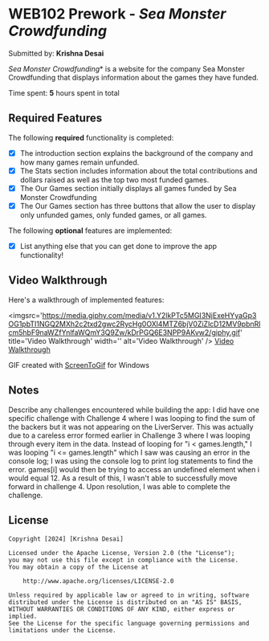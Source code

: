# WEB102 Prework - *Sea Monster Crowdfunding*

Submitted by: **Krishna Desai**

*Sea Monster Crowdfunding** is a website for the company Sea Monster Crowdfunding that displays information about the games they have funded.

Time spent: **5** hours spent in total

## Required Features

The following **required** functionality is completed:

* [X] The introduction section explains the background of the company and how many games remain unfunded.
* [X] The Stats section includes information about the total contributions and dollars raised as well as the top two most funded games.
* [X] The Our Games section initially displays all games funded by Sea Monster Crowdfunding
* [X] The Our Games section has three buttons that allow the user to display only unfunded games, only funded games, or all games.

The following **optional** features are implemented:

* [X] List anything else that you can get done to improve the app functionality!

## Video Walkthrough

Here's a walkthrough of implemented features:

<imgsrc='https://media.giphy.com/media/v1.Y2lkPTc5MGI3NjExeHYyaGp3OG1pbTI1NGQ2MXh2c2txd2gwc2RycHg0OXl4MTZ6bjV0ZiZlcD12MV9pbnRlcm5hbF9naWZfYnlfaWQmY3Q9Zw/kDrPGQ6E3NPP9AKvw2/giphy.gif' title='Video Walkthrough' width='' alt='Video Walkthrough' />
<a href = "https://media.giphy.com/media/v1.Y2lkPTc5MGI3NjExeHYyaGp3OG1pbTI1NGQ2MXh2c2txd2gwc2RycHg0OXl4MTZ6bjV0ZiZlcD12MV9pbnRlcm5hbF9naWZfYnlfaWQmY3Q9Zw/kDrPGQ6E3NPP9AKvw2/giphy.gif">Video Walkthrough</a>
<!-- Replace this with whatever GIF tool you used! -->
GIF created with [ScreenToGif](https://www.screentogif.com/) for Windows
<!-- Recommended tools:
[Kap](https://getkap.co/) for macOS

[peek](https://github.com/phw/peek) for Linux. -->

## Notes

Describe any challenges encountered while building the app:
I did have one specific challenge with Challenge 4 where I was looping to find the sum of the backers but it was not appearing on the LiverServer. This was actually due to a careless error formed earlier in Challenge 3 where I was looping through every item in the data. Instead of looping for "i < games.length," I was looping "i <= games.length" which I saw was causing an error in the console log; I was using the console log to print log statements to find the error. games[i] would then be trying to access an undefined element when i would equal 12. As a result of this, I wasn't able to successfully move forward in challenge 4. Upon resolution, I was able to complete the challenge.

## License

    Copyright [2024] [Krishna Desai]

    Licensed under the Apache License, Version 2.0 (the "License");
    you may not use this file except in compliance with the License.
    You may obtain a copy of the License at

        http://www.apache.org/licenses/LICENSE-2.0

    Unless required by applicable law or agreed to in writing, software
    distributed under the License is distributed on an "AS IS" BASIS,
    WITHOUT WARRANTIES OR CONDITIONS OF ANY KIND, either express or implied.
    See the License for the specific language governing permissions and
    limitations under the License.

